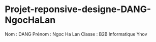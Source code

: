 # Projet-reponsive-designe-DANG-NgocHaLan

Nom : DANG
Prénom : Ngoc Ha Lan
Classe : B2B Informatique Ynov
